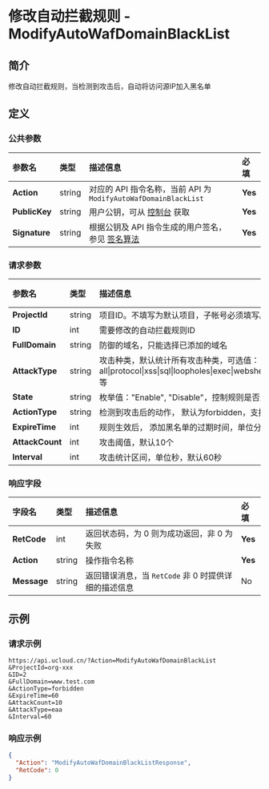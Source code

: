 # 修改自动拦截规则 - ModifyAutoWafDomainBlackList

## 简介

修改自动拦截规则，当检测到攻击后，自动将访问源IP加入黑名单








## 定义

### 公共参数

| 参数名 | 类型 | 描述信息 | 必填 |
|:---|:---|:---|:---|
| **Action**     | string  | 对应的 API 指令名称，当前 API 为 `ModifyAutoWafDomainBlackList`                        | **Yes** |
| **PublicKey**  | string  | 用户公钥，可从 [控制台](https://console.ucloud.cn/uapi/apikey) 获取                                             | **Yes** |
| **Signature**  | string  | 根据公钥及 API 指令生成的用户签名，参见 [签名算法](api/summary/signature.md)  | **Yes** |

### 请求参数

| 参数名 | 类型 | 描述信息 | 必填 |
|:---|:---|:---|:---|
| **ProjectId** | string | 项目ID。不填写为默认项目，子帐号必须填写。 请参考[GetProjectList接口](api/summary/get_project_list) |No|
| **ID** | int | 需要修改的自动拦截规则ID |**Yes**|
| **FullDomain** | string | 防御的域名，只能选择已添加的域名 |**Yes**|
| **AttackType** | string | 攻击种类，默认统计所有攻击种类，可选值：all\|protocol\|xss\|sql\|loopholes\|exec\|webshell\|eaa\|infoleak\|scan\|cc\|other等 |No|
| **State** | string | 枚举值："Enable", "Disable"，控制规则是否生效 |No|
| **ActionType** | string | 检测到攻击后的动作， 默认为forbidden，支持captcha |No|
| **ExpireTime** | int | 规则生效后， 添加黑名单的过期时间，单位分钟， 0 长期有效，默认60分钟 |No|
| **AttackCount** | int | 攻击阈值，默认10个 |No|
| **Interval** | int | 攻击统计区间，单位秒，默认60秒 |No|

### 响应字段

| 字段名 | 类型 | 描述信息 | 必填 |
|:---|:---|:---|:---|
| **RetCode** | int | 返回状态码，为 0 则为成功返回，非 0 为失败 |**Yes**|
| **Action** | string | 操作指令名称 |**Yes**|
| **Message** | string | 返回错误消息，当 `RetCode` 非 0 时提供详细的描述信息 |No|




## 示例

### 请求示例
    
```
https://api.ucloud.cn/?Action=ModifyAutoWafDomainBlackList
&ProjectId=org-xxx
&ID=2
&FullDomain=www.test.com
&ActionType=forbidden
&ExpireTime=60
&AttackCount=10
&AttackType=eaa
&Interval=60
```

### 响应示例
    
```json
{
  "Action": "ModifyAutoWafDomainBlackListResponse",
  "RetCode": 0
}
```





